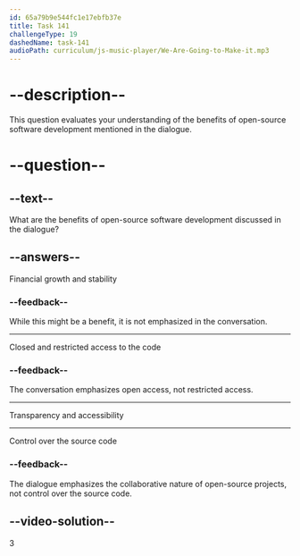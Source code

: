 ```yaml
---
id: 65a79b9e544fc1e17ebfb37e
title: Task 141
challengeType: 19
dashedName: task-141
audioPath: curriculum/js-music-player/We-Are-Going-to-Make-it.mp3
---
```


<!--
AUDIO REFERENCE:
Sophie: Open source is all about transparency and accessibility, and that's something I truly believe in.
-->

# --description--

This question evaluates your understanding of the benefits of open-source software development mentioned in the dialogue.

# --question--

## --text--

What are the benefits of open-source software development discussed in the dialogue?

## --answers--

Financial growth and stability

### --feedback--

While this might be a benefit, it is not emphasized in the conversation.

---

Closed and restricted access to the code

### --feedback--

The conversation emphasizes open access, not restricted access.

---

Transparency and accessibility

---

Control over the source code

### --feedback--

The dialogue emphasizes the collaborative nature of open-source projects, not control over the source code.

## --video-solution--

3
